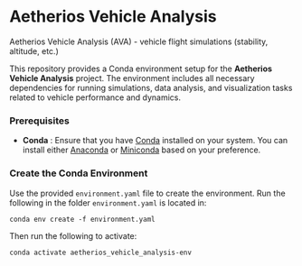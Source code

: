 # Aetherios Vehicle Analysis

Aetherios Vehicle Analysis (AVA) - vehicle flight simulations (stability, altitude, etc.)

This repository provides a Conda environment setup for the **Aetherios Vehicle Analysis** project. The environment includes all necessary dependencies for running simulations, data analysis, and visualization tasks related to vehicle performance and dynamics.

### Prerequisites

* **Conda** : Ensure that you have [Conda]() installed on your system. You can install either [Anaconda]() or [Miniconda]() based on your preference.

### Create the Conda Environment

Use the provided `environment.yaml` file to create the environment. Run the following in the folder `environment.yaml` is located in:

`conda env create -f environment.yaml`

Then run the following to activate:

`conda activate aetherios_vehicle_analysis-env`

<pre class="!overflow-visible"><div class="contain-inline-size rounded-md border-[0.5px] border-token-border-medium relative bg-token-sidebar-surface-primary dark:bg-gray-950">

<pre class="!overflow-visible"><div class="contain-inline-size rounded-md border-[0.5px] border-token-border-medium relative bg-token-sidebar-surface-primary dark:bg-gray-950"></div></pre>
